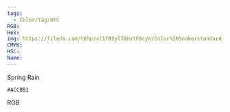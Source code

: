 ```yaml
---
tags:
  - Color/Tag/NTC
RGB:
Hex:
img: https://filedn.com/l0hpzxl1f01yT7GHxtF8cyk/Color%20Snake/standard_csv_to_svg//ACCBB1.svg
CMYK:
HSL:
Name:
---
```

Spring Rain
```palette
#ACCBB1
```
RGB
